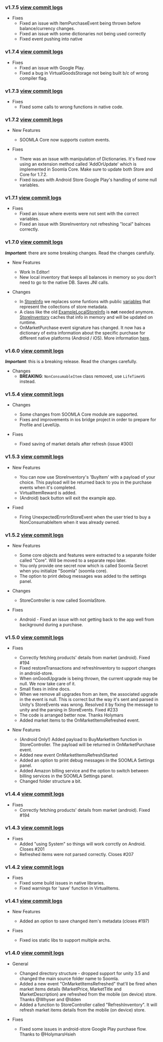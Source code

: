 ### v1.7.5 [view commit logs](https://github.com/soomla/unity3d-store/compare/v1.7.4...v1.7.5)

* Fixes
  * Fixed an issue with ItemPurchaseEvent being thrown before balance/currency changes.
  * Fixed an issue with some dictionaries not being used correctly
  * Fixed event pushing into native

### v1.7.4 [view commit logs](https://github.com/soomla/unity3d-store/compare/v1.7.3...v1.7.4)

* Fixes
  * Fixed an issue with Google Play.
  * Fixed a bug in VirtualGoodsStorage not being built b/c of wrong compiler flag.

### v1.7.3 [view commit logs](https://github.com/soomla/unity3d-store/compare/v1.7.2...v1.7.3)

* Fixes
  * Fixed some calls to wrong functions in native code.

### v1.7.2 [view commit logs](https://github.com/soomla/unity3d-store/compare/v1.7.1...v1.7.2)

* New Features
  * SOOMLA Core now supports custom events.

* Fixes
  * There was an issue with manipulation of Dictionaries. It's fixed now using an extension method called 'AddOrUpdate' which is implemented in Soomla Core. Make sure to update both Store and Core for 1.7.2.
  * Fixed issues with Android Store Google Play's handling of some null variables.

### v1.7.1 [view commit logs](https://github.com/soomla/unity3d-store/compare/v1.7.0...v1.7.1)

* Fixes
  * Fixed an issue where events were not sent with the correct variables.
  * Fixed an issue with StoreInventory not refreshing "local" balnces correctly.

### v1.7.0 [view commit logs](https://github.com/soomla/unity3d-store/compare/v1.6.0...v1.7.0)

***Important***: there are some breaking changes. Read the changes carefully.

* New Features
  * Work In Editor!
  * New local inventory that keeps all balances in memory so you don't need to go to the native DB. Saves JNI calls.

* Changes
  * In [StoreInfo](https://github.com/soomla/unity3d-store/blob/master/Soomla/Assets/Plugins/Soomla/Store/data/StoreInfo.cs) we replaces some funtions with public [variables](https://github.com/soomla/unity3d-store/blob/master/Soomla/Assets/Plugins/Soomla/Store/data/StoreInfo.cs#L512) that represent the collections of store metadata.
  * A class like the old [ExampleLocalStoreInfo](https://github.com/soomla/unity3d-store/blob/4dddde50607f83840fa1524f997c2568b90add11/Soomla/Assets/Examples/MuffinRush/ExampleLocalStoreInfo.cs) is **not** needed anymore. [StoreInventory](https://github.com/soomla/unity3d-store/commits/master/Soomla/Assets/Plugins/Soomla/Store/StoreInventory.cs) caches that info in memory and will be updated on runtime.
  * OnMarketPurchase event signature has changed. It now has a dictionary of extra information about the specific purchase for different native platforms (Android / iOS). More information [here](http://know.soom.la/docs/platforms/unity/events).

### v1.6.0 [view commit logs](https://github.com/soomla/unity3d-store/compare/v1.5.4...v1.6.0)

***Important***: this is a breaking release. Read the changes carefully.

* Changes
  * **BREAKING**: `NonConsumableItem` class removed, use `LifeTimeVG` instead.

### v1.5.4 [view commit logs](https://github.com/soomla/unity3d-store/compare/v1.5.3...v1.5.4)

* Changes
  * Some changes from SOOMLA Core module are supported.
  * Fixes and improvements in ios bridge project in order to prepare for Profile and LevelUp.

* Fixes
  * Fixed saving of market details after refresh (issue #300)


### v1.5.3 [view commit logs](https://github.com/soomla/unity3d-store/compare/v1.5.2...v1.5.3)

* New Features
  * You can now use StoreInventory's 'BuyItem' with a payload of your choice. This payload will be returned back to you in the purchase events when it's completed.
  * VirtualItemReward is added.
  * (Android) back button will exit the example app.

* Fixed
  * Firing UnexpectedErrorInStoreEvent when the user tried to buy a NonConsumableItem when it was already owned.

### v1.5.2 [view commit logs](https://github.com/soomla/unity3d-store/compare/v1.5.1...v1.5.2)

* New Features
  * Some core objects and features were extracted to a separate folder called "Core". Will be moved to a separate repo later.
  * You only provide one secret now which is called Soomla Secret when you initialize "Soomla" (soomla core).
  * The option to print debug messages was added to the settings panel.

* Changes
  * StoreController is now called SoomlaStore.

* Fixes
  * Android - Fixed an issue with not getting back to the app well from background during a purchase.

### v1.5.0 [view commit logs](https://github.com/soomla/unity3d-store/compare/v1.4.4...v1.5.0)

* Fixes
  * Correctly fetching products' details from market (android). Fixed #194
  * Fixed restoreTransactions and refreshInventory to support changes in android-store.
  * When onGoodUpgrade is being thrown, the current upgrade may be null. We now take care of it.
  * Small fixes in inline docs.
  * When we remove all upgrades from an item, the associated upgrade in the event is null. This is correct but the way it's sent and parsed in Unity's StoreEvents was wrong. Resolved it by fixing the message to unity and the parsing in StoreEvents. Fixed #233
  * The code is arranged better now. Thanks Holymars
  * Added market items to the OnMarketItemsRefreshed event.


* New Features
  * (Android Only!) Added payload to BuyMarketItem function in StoreController. The payload will be returned in OnMarketPurchase event.
  * Added new event OnMarketItemsRefreshStarted
  * Added an option to print debug messages in the SOOMLA Settings panel.
  * Added Amazon billing service and the option to switch between billing services in the SOOMLA Settings panel.
  * Changed folder structure a bit.


### v1.4.4 [view commit logs](https://github.com/soomla/unity3d-store/compare/v1.4.3...v1.4.4)

* Fixes
  * Correctly fetching products' details from market (android). Fixed #194

### v1.4.3 [view commit logs](https://github.com/soomla/unity3d-store/compare/v1.4.1...v1.4.3)

* Fixes
  * Added "using System" so things will work corrctly on Android. Closes #201
  * Refreshed items were not parsed correctly. Closes #207


### v1.4.2 [view commit logs](https://github.com/soomla/unity3d-store/compare/v1.4.1...v1.4.2)

* Fixes
  * Fixed some build issues in native libraries.
  * Fixed warnings for 'save' function in VirtualItems.

### v1.4.1 [view commit logs](https://github.com/soomla/unity3d-store/compare/v1.4.0...v1.4.1)

* New Features
  * Added an option to save changed item's metadata (closes #197)

* Fixes
  * Fixed ios static libs to support multiple archs.


### v1.4.0 [view commit logs](https://github.com/soomla/unity3d-store/compare/v1.3.0...v1.4.0)

* General
  * Changed directory structure - dropped support for unity 3.5 and changed the main source folder name to Soomla.
  * Added a new event "OnMarketItemsRefreshed" that'll be fired when market items details (MarketPrice, MarketTitle and MarketDescription) are refreshed from the mobile (on device) store. Thanks @Whyser and @Idden
  * Added a function to StoreController called "RefreshInventory". It will refresh market items details from the mobile (on device) store.

* Fixes
  * Fixed some issues in android-store Google Play purchase flow. Thanks to @HolymarsHsieh
